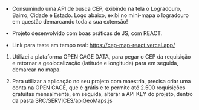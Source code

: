 - Consumindo uma API de busca CEP, exibindo na tela o Logradouro, Bairro, Cidade e Estado. 
Logo abaixo, exibi no mini-mapa o logradouro em questão demarcando toda a sua extensão!

- Projeto desenvolvido com boas práticas de JS, com REACT.

- Link para teste em tempo real: https://cep-map-react.vercel.app/


1. Utilizei a plataforma OPEN CAGE DATA, para pegar o CEP da requisição e retornar a geolocalização
(latitude e longitude) para em seguida, demarcar no mapa.

2. Para utilizar a aplicação no seu projeto com maestria, precisa criar uma conta na OPEN CAGE, que é grátis
e te permite até 2.500 requisições gratuitas mensalmente, em seguida, alterar a API KEY do projeto, dentro da
pasta SRC/SERVICES/apiGeoMaps.js